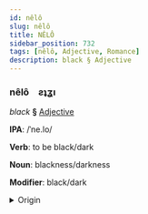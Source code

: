 ```yaml
---
id: nêlô
slug: nêlô
title: NÊLÔ
sidebar_position: 732
tags: [nêlô, Adjective, Romance]
description: black § Adjective
---
```


### nêlô&emsp;<span kind="abugida">ƨʇʓı</span>

*black* **§** [Adjective](../../tags/Adjective)

**IPA**: /ˈne.lo/

**Verb**: to be black/dark

**Noun**: blackness/darkness

**Modifier**: black/dark

<details>
    <summary>Origin</summary>
    Italian nero /ˈne.ro/<br/>
    <em>Romance Language Family</em>
</details>
